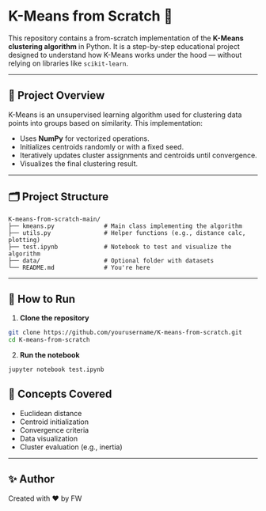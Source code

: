 # K-Means from Scratch 🧠

This repository contains a from-scratch implementation of the **K-Means clustering algorithm** in Python. It is a step-by-step educational project designed to understand how K-Means works under the hood — without relying on libraries like `scikit-learn`.

---

## 📌 Project Overview

K-Means is an unsupervised learning algorithm used for clustering data points into groups based on similarity. This implementation:

- Uses **NumPy** for vectorized operations.
- Initializes centroids randomly or with a fixed seed.
- Iteratively updates cluster assignments and centroids until convergence.
- Visualizes the final clustering result.

---

## 🗂️ Project Structure

```
K-means-from-scratch-main/
├── kmeans.py              # Main class implementing the algorithm
├── utils.py               # Helper functions (e.g., distance calc, plotting)
├── test.ipynb             # Notebook to test and visualize the algorithm
├── data/                  # Optional folder with datasets
└── README.md              # You're here
```

---

## 🚀 How to Run

1. **Clone the repository**
```bash
git clone https://github.com/yourusername/K-means-from-scratch.git
cd K-means-from-scratch
```

2. **Run the notebook**
```bash
jupyter notebook test.ipynb
```


## 🧠 Concepts Covered

- Euclidean distance
- Centroid initialization
- Convergence criteria
- Data visualization
- Cluster evaluation (e.g., inertia)

---



## ✨ Author

Created with ❤️ by FW

